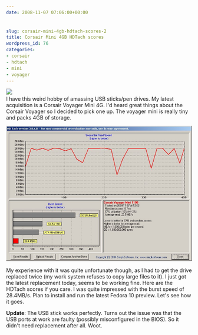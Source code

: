 ```yaml
---
date: 2008-11-07 07:06:00+00:00


slug: corsair-mini-4gb-hdtach-scores-2
title: Corsair Mini 4GB HDTach scores
wordpress_id: 76
categories:
- corsair
- hdtach
- mini
- voyager
---
```


[![](http://www.corsair.com/products/voyagermini/photo4.jpg)](http://www.corsair.com/products/voyagermini/photo4.jpg)  
I have this weird hobby of amassing USB sticks/pen drives. My latest acquisition is a Corsair Voyager Mini 4G. I'd heard great things about the Corsair Voyager so I decided to pick one up. The voyager mini is really tiny and packs 4GB of storage. 

![Corsair HDTach](/static/corsairHDtach.jpeg)

My experience with it was quite unfortunate though, as I had to get the drive replaced twice (my work system refuses to copy large files to it). I just got the latest replacement today, seems to be working fine. Here are the HDTach scores if you care. I was quite impressed with the burst speed of 28.4MB/s. Plan to install and run the latest Fedora 10 preview. Let's see how it goes.  

**Update**: The USB stick works perfectly. Turns out the issue was that the USB ports at work are faulty (possibly misconfigured in the BIOS). So it didn't need replacement after all. Woot.   
  
  